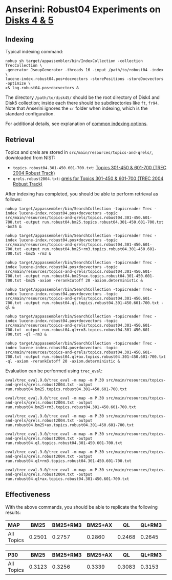 # Anserini: Robust04 Experiments on [Disks 4 &amp; 5](https://trec.nist.gov/data_disks.html)

## Indexing

Typical indexing command:

```
nohup sh target/appassembler/bin/IndexCollection -collection TrecCollection \
-generator JsoupGenerator -threads 16 -input /path/to/robust04 -index \
lucene-index.robust04.pos+docvectors -storePositions -storeDocvectors -optimize \
>& log.robust04.pos+docvectors &
```

The directory `/path/to/disk45/` should be the root directory of Disk4 and Disk5 collection; inside each there should be subdirectories like `ft`, `fr94`.
Note that Anserini ignores the `cr` folder when indexing, which is the standard configuration.

For additional details, see explanation of [common indexing options](common-indexing-options.md).

## Retrieval

Topics and qrels are stored in `src/main/resources/topics-and-qrels/`, downloaded from NIST:

+ `topics.robust04.301-450.601-700.txt`: [Topics 301-450 &amp; 601-700 (TREC 2004 Robust Track)](http://trec.nist.gov/data/robust/04.testset.gz)
+ `qrels.robust2004.txt`: [qrels for Topics 301-450 &amp; 601-700 (TREC 2004 Robust Track)](http://trec.nist.gov/data/robust/qrels.robust2004.txt)

After indexing has completed, you should be able to perform retrieval as follows:

```
nohup target/appassembler/bin/SearchCollection -topicreader Trec -index lucene-index.robust04.pos+docvectors -topic src/main/resources/topics-and-qrels/topics.robust04.301-450.601-700.txt -output run.robust04.bm25.topics.robust04.301-450.601-700.txt -bm25 &

nohup target/appassembler/bin/SearchCollection -topicreader Trec -index lucene-index.robust04.pos+docvectors -topic src/main/resources/topics-and-qrels/topics.robust04.301-450.601-700.txt -output run.robust04.bm25+rm3.topics.robust04.301-450.601-700.txt -bm25 -rm3 &

nohup target/appassembler/bin/SearchCollection -topicreader Trec -index lucene-index.robust04.pos+docvectors -topic src/main/resources/topics-and-qrels/topics.robust04.301-450.601-700.txt -output run.robust04.bm25+ax.topics.robust04.301-450.601-700.txt -bm25 -axiom -rerankCutoff 20 -axiom.deterministic &

nohup target/appassembler/bin/SearchCollection -topicreader Trec -index lucene-index.robust04.pos+docvectors -topic src/main/resources/topics-and-qrels/topics.robust04.301-450.601-700.txt -output run.robust04.ql.topics.robust04.301-450.601-700.txt -ql &

nohup target/appassembler/bin/SearchCollection -topicreader Trec -index lucene-index.robust04.pos+docvectors -topic src/main/resources/topics-and-qrels/topics.robust04.301-450.601-700.txt -output run.robust04.ql+rm3.topics.robust04.301-450.601-700.txt -ql -rm3 &

nohup target/appassembler/bin/SearchCollection -topicreader Trec -index lucene-index.robust04.pos+docvectors -topic src/main/resources/topics-and-qrels/topics.robust04.301-450.601-700.txt -output run.robust04.ql+ax.topics.robust04.301-450.601-700.txt -ql -axiom -rerankCutoff 20 -axiom.deterministic &

```

Evaluation can be performed using `trec_eval`:

```
eval/trec_eval.9.0/trec_eval -m map -m P.30 src/main/resources/topics-and-qrels/qrels.robust2004.txt -output run.robust04.bm25.topics.robust04.301-450.601-700.txt

eval/trec_eval.9.0/trec_eval -m map -m P.30 src/main/resources/topics-and-qrels/qrels.robust2004.txt -output run.robust04.bm25+rm3.topics.robust04.301-450.601-700.txt

eval/trec_eval.9.0/trec_eval -m map -m P.30 src/main/resources/topics-and-qrels/qrels.robust2004.txt -output run.robust04.bm25+ax.topics.robust04.301-450.601-700.txt

eval/trec_eval.9.0/trec_eval -m map -m P.30 src/main/resources/topics-and-qrels/qrels.robust2004.txt -output run.robust04.ql.topics.robust04.301-450.601-700.txt

eval/trec_eval.9.0/trec_eval -m map -m P.30 src/main/resources/topics-and-qrels/qrels.robust2004.txt -output run.robust04.ql+rm3.topics.robust04.301-450.601-700.txt

eval/trec_eval.9.0/trec_eval -m map -m P.30 src/main/resources/topics-and-qrels/qrels.robust2004.txt -output run.robust04.ql+ax.topics.robust04.301-450.601-700.txt

```

## Effectiveness

With the above commands, you should be able to replicate the following results:

MAP                                     | BM25      | BM25+RM3  | BM25+AX   | QL        | QL+RM3    | QL+AX     |
:---------------------------------------|-----------|-----------|-----------|-----------|-----------|-----------|
All Topics                              | 0.2501    | 0.2757    | 0.2860    | 0.2468    | 0.2645    | 0.2775    |


P30                                     | BM25      | BM25+RM3  | BM25+AX   | QL        | QL+RM3    | QL+AX     |
:---------------------------------------|-----------|-----------|-----------|-----------|-----------|-----------|
All Topics                              | 0.3123    | 0.3256    | 0.3339    | 0.3083    | 0.3153    | 0.3233    |


